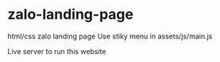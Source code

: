 # zalo-landing-page
html/css zalo landing page
Use stiky menu in assets/js/main.js

Live server to run this website

